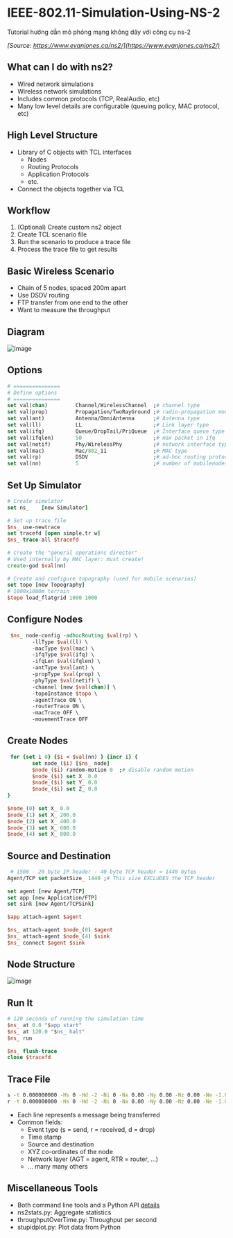 # IEEE-802.11-Simulation-Using-NS-2
Tutorial hướng dẫn mô phỏng mạng không dây với công cụ ns-2


_[Source: https://www.evanjones.ca/ns2/](https://www.evanjones.ca/ns2/)_

## What can I do with ns2?
- Wired network simulations
- Wireless network simulations
- Includes common protocols (TCP, RealAudio, etc)
- Many low level details are configurable (queuing policy, MAC protocol, etc)


## High Level Structure
- Library of C objects with TCL interfaces
  - Nodes
  - Routing Protocols
  - Application Protocols
  - etc.
- Connect the objects together via TCL


## Workflow
1. (Optional) Create custom ns2 object
2. Create TCL scenario file
3. Run the scenario to produce a trace file
4. Process the trace file to get results


## Basic Wireless Scenario
- Chain of 5 nodes, spaced 200m apart
- Use DSDV routing
- FTP transfer from one end to the other
- Want to measure the throughput


## Diagram
![image](https://www.evanjones.ca/ns2/scenario.png)  


## Options
~~~tcl
# ===============
# Define options 
# ===============
set val(chan)         Channel/WirelessChannel  ;# channel type 
set val(prop)         Propagation/TwoRayGround ;# radio-propagation model 
set val(ant)          Antenna/OmniAntenna      ;# Antenna type 
set val(ll)           LL                       ;# Link layer type 
set val(ifq)          Queue/DropTail/PriQueue  ;# Interface queue type 
set val(ifqlen)       50                       ;# max packet in ifq 
set val(netif)        Phy/WirelessPhy          ;# network interface type 
set val(mac)          Mac/802_11               ;# MAC type 
set val(rp)           DSDV                     ;# ad-hoc routing protocol  
set val(nn)           5                        ;# number of mobilenodes
~~~


## Set Up Simulator
~~~tcl
# Create simulator
set ns_    [new Simulator]
 
# Set up trace file
$ns_ use-newtrace
set tracefd [open simple.tr w]
$ns_ trace-all $tracefd
 
# Create the "general operations director"
# Used internally by MAC layer: must create!
create-god $val(nn)
 
# Create and configure topography (used for mobile scenarios)
set topo [new Topography]
# 1000x1000m terrain
$topo load_flatgrid 1000 1000
~~~

## Configure Nodes
~~~tcl
 $ns_ node-config -adhocRouting $val(rp) \
        -llType $val(ll) \
        -macType $val(mac) \
        -ifqType $val(ifq) \
        -ifqLen $val(ifqlen) \
        -antType $val(ant) \
        -propType $val(prop) \
        -phyType $val(netif) \
        -channel [new $val(chan)] \
        -topoInstance $topo \
        -agentTrace ON \
        -routerTrace ON \
        -macTrace OFF \
        -movementTrace OFF
~~~
 
##  Create Nodes
~~~tcl
 for {set i 0} {$i < $val(nn) } {incr i} {
        set node_($i) [$ns_ node]       
        $node_($i) random-motion 0  ;# disable random motion
        $node_($i) set X_ 0.0
        $node_($i) set Y_ 0.0
        $node_($i) set Z_ 0.0
}
 
$node_(0) set X_ 0.0
$node_(1) set X_ 200.0
$node_(2) set X_ 400.0
$node_(3) set X_ 600.0
$node_(4) set X_ 800.0
~~~
 
##  Source and Destination
~~~tcl
 # 1500 - 20 byte IP header - 40 byte TCP header = 1440 bytes
Agent/TCP set packetSize_ 1440 ;# This size EXCLUDES the TCP header
 
set agent [new Agent/TCP]
set app [new Application/FTP]
set sink [new Agent/TCPSink]
 
$app attach-agent $agent
 
$ns_ attach-agent $node_(0) $agent
$ns_ attach-agent $node_(4) $sink
$ns_ connect $agent $sink
~~~
 
##  Node Structure
![image](https://www.evanjones.ca/ns2/structure.png)  
 
##  Run It
~~~tcl
# 120 seconds of running the simulation time
$ns_ at 0.0 "$app start"
$ns_ at 120.0 "$ns_ halt"
$ns_ run
 
$ns_ flush-trace
close $tracefd
~~~
 
##  Trace File
~~~sh
s -t 0.000000000 -Hs 0 -Hd -2 -Ni 0 -Nx 0.00 -Ny 0.00 -Nz 0.00 -Ne -1.000000 -Nl AGT ...
r -t 0.000000000 -Hs 0 -Hd -2 -Ni 0 -Nx 0.00 -Ny 0.00 -Nz 0.00 -Ne -1.000000 -Nl RTR ...
~~~
- Each line represents a message being transferred
- Common fields: 
  - Event type (s = send, r = received, d = drop) 
  - Time stamp 
  - Source and destination 
  - XYZ co-ordinates of the node 
  - Network layer (AGT = agent, RTR = router, ...) 
  - ... many many others

 
## Miscellaneous Tools
- Both command line tools and a Python API [details](https://www.evanjones.ca/software/ns2tools.html) 
- ns2stats.py: Aggregate statistics 
- throughputOverTime.py: Throughput per second 
- stupidplot.py: Plot data from Python

